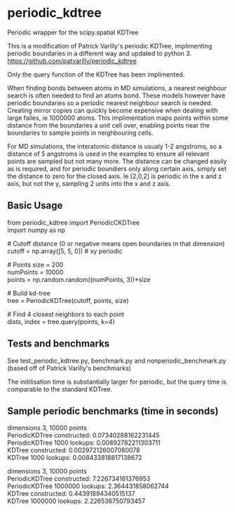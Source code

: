 # periodic_kdtree
Periodic wrapper for the scipy.spatial KDTree

This is a modification of Patrick Varilly's periodic KDTree, implimenting periodic boundaries in a different way and updated to python 3.
https://github.com/patvarilly/periodic_kdtree

Only the query function of the KDTree has been implimented. 

When finding bonds between atoms in MD simulations, a nearest neighbour search is often needed to find an atoms bond. These models however have periodic boundaries so a periodic nearest neighbour search is needed. Creating mirror copies can quickly become expensive when dealing with large failes, ie 1000000 atoms. This implimentation maps points within some distance from the boundaries a unit cell over, enabling points near the boundaries to sample points in neighbouring cells. 

For MD simulations, the interatomic distance is usualy 1-2 angstroms, so a distance of 5 angstroms is used in the examples to ensure all relevant points are sampled but not many more. The distance can be changed easily as is required, and for periodic boundiers only along certain axis, simply set the distance to zero for the closed axis. Ie [2,0,2] is periodic in the x and z axis, but not the y, sampling 2 units into the x and z axis.

Basic Usage
-----------

from periodic_kdtree import PeriodicCKDTree  
import numpy as np  


\# Cutoff distance (0 or negative means open boundaries in that dimension)  
cutoff = np.array([5, 5, 0])   # xy periodic  
  
\# Points 
size = 200  
numPoints = 10000  
points = np.random.random((numPoints, 3))*size  


\# Build kd-tree  
tree = PeriodicKDTree(cutoff, points, size)

\# Find 4 closest neighbors to each point  
dists, index = tree.query(points, k=4)

Tests and benchmarks
--------------------

See test_periodic_kdtree.py, benchmark.py and nonperiodic_benchmark.py  
(based off of Patrick Varilly's benchmarks)  

The initilisation time is substantially larger for periodic, but the query time is comparable to the standard KDTree.  

Sample periodic benchmarks (time in seconds)  
--------------------------------------------

dimensions 3, 10000 points  
PeriodicKDTree constructed:	0.07340288162231445  
PeriodicKDTree 1000 lookups:	0.00892782211303711  
KDTree constructed:	0.002972126007080078  
KDTree 1000 lookups:	0.008433818817138672  

dimensions 3, 10000 points  
PeriodicKDTree constructed:	7.226734161376953  
PeriodicKDTree 1000000 lookups:	2.364431858062744  
KDTree constructed:	0.44391894340515137  
KDTree 1000000 lookups:	2.226536750793457  
